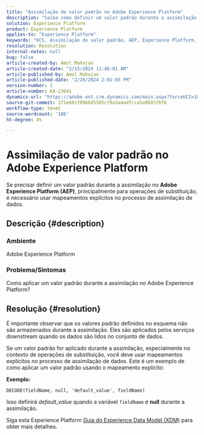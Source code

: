 ```yaml
---
title: "Assimilação de valor padrão no Adobe Experience Platform"
description: "Saiba como definir um valor padrão durante a assimilação no Adobe Experience Platform. Use mapeamentos explícitos no processo de assimilação de dados."
solution: Experience Platform
product: Experience Platform
applies-to: "Experience Platform"
keywords: "KCS, Assimilação de valor padrão, AEP, Experience Platform, conjunto de dados, nome do campo"
resolution: Resolution
internal-notes: null
bug: false
article-created-by: Amol Mahajan
article-created-date: "2/15/2024 11:46:01 AM"
article-published-by: Amol Mahajan
article-published-date: "2/20/2024 2:01:03 PM"
version-number: 1
article-number: KA-23641
dynamics-url: "https://adobe-ent.crm.dynamics.com/main.aspx?forceUCI=1&pagetype=entityrecord&etn=knowledgearticle&id=3bca0ac5-f7cb-ee11-9079-6045bd006b25"
source-git-commit: 171e681f09b0d5585cf9a3a4adfcca5a96937bf6
workflow-type: tm+mt
source-wordcount: '186'
ht-degree: 4%

---
```


# Assimilação de valor padrão no Adobe Experience Platform


Se precisar definir um valor padrão durante a assimilação no <b>Adobe Experience Platform (AEP)</b>, principalmente para operações de substituição, é necessário usar mapeamentos explícitos no processo de assimilação de dados.

## Descrição {#description}


### <b>Ambiente</b>

Adobe Experience Platform



### <b>Problema/Sintomas</b>

Como aplicar um valor padrão durante a assimilação no Adobe Experience Platform?


## Resolução {#resolution}


É importante observar que os valores padrão definidos no esquema não são armazenados durante a assimilação. Eles são aplicados pelos serviços downstream quando os dados são lidos no conjunto de dados.



Se um valor padrão for aplicado durante a assimilação, especialmente no contexto de operações de substituição, você deve usar mapeamentos explícitos no processo de assimilação de dados.
Este é um exemplo de como aplicar um valor padrão usando o mapeamento explícito:



<b>Exemplo:</b>

`DECODE(fieldName, null, 'default_value', fieldName)`

Isso definirá *default_value* quando a variável `fieldName` é <b>null</b> durante a assimilação.



Siga esta Experience Platform [Guia do Experience Data Model (XDM)](https://experienceleague.adobe.com/docs/experience-platform/xdm/ui/fields/overview.html) para obter mais detalhes.


